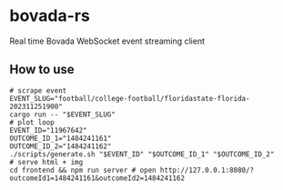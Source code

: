 # bovada-rs

Real time Bovada WebSocket event streaming client

## How to use

```shell
# scrape event
EVENT_SLUG="football/college-football/floridastate-florida-202311251900"
cargo run -- "$EVENT_SLUG"
# plot loop
EVENT_ID="11967642"
OUTCOME_ID_1="1484241161"
OUTCOME_ID_2="1484241162"
./scripts/generate.sh "$EVENT_ID" "$OUTCOME_ID_1" "$OUTCOME_ID_2"
# serve html + img
cd frontend && npm run server # open http://127.0.0.1:8080/?outcomeId1=1484241161&outcomeId2=1484241162
```
